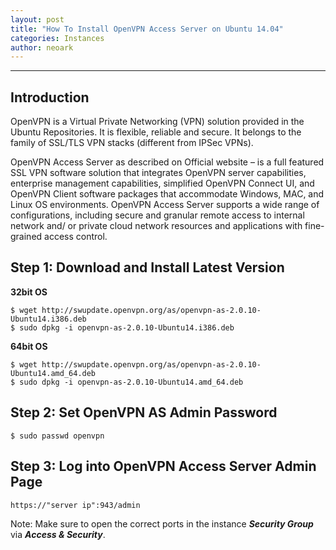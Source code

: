 ```yaml
---
layout: post
title: "How To Install OpenVPN Access Server on Ubuntu 14.04"
categories: Instances
author: neoark
---
```

----------
Introduction
------------

OpenVPN is a Virtual Private Networking (VPN) solution provided in the Ubuntu Repositories. It is flexible, reliable and secure. It belongs to the family of SSL/TLS VPN stacks (different from IPSec VPNs).

OpenVPN Access Server as described on Official website – is a full featured SSL VPN software solution that integrates OpenVPN server capabilities, enterprise management capabilities, simplified OpenVPN Connect UI, and OpenVPN Client software packages that accommodate Windows, MAC, and Linux OS environments.  OpenVPN Access Server supports  a wide range of configurations, including secure and granular remote access to internal network and/ or private cloud network resources and applications with fine-grained access control.

Step 1: Download and Install Latest Version
-------------------------------------------

**32bit OS**

    $ wget http://swupdate.openvpn.org/as/openvpn-as-2.0.10-Ubuntu14.i386.deb
    $ sudo dpkg -i openvpn-as-2.0.10-Ubuntu14.i386.deb
   
  **64bit OS**

    $ wget http://swupdate.openvpn.org/as/openvpn-as-2.0.10-Ubuntu14.amd_64.deb
    $ sudo dpkg -i openvpn-as-2.0.10-Ubuntu14.amd_64.deb

Step 2: Set OpenVPN AS Admin Password
-------------------------------------

    $ sudo passwd openvpn

Step 3: Log into OpenVPN Access Server Admin Page
-------------------------------------------------

    https://"server ip":943/admin

Note: Make sure to open the correct ports in the instance ***Security Group*** via ***Access & Security***.

